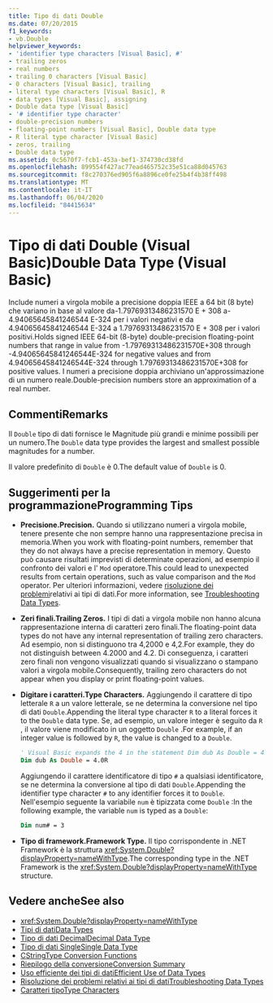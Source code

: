 ```yaml
---
title: Tipo di dati Double
ms.date: 07/20/2015
f1_keywords:
- vb.Double
helpviewer_keywords:
- 'identifier type characters [Visual Basic], #'
- trailing zeros
- real numbers
- trailing 0 characters [Visual Basic]
- 0 characters [Visual Basic], trailing
- literal type characters [Visual Basic], R
- data types [Visual Basic], assigning
- Double data type [Visual Basic]
- '# identifier type character'
- double-precision numbers
- floating-point numbers [Visual Basic], Double data type
- R literal type character [Visual Basic]
- zeros, trailing
- Double data type
ms.assetid: 0c5670f7-fcb1-453a-bef1-374730cd38fd
ms.openlocfilehash: 899554f427ac77ead465752c35e51ca88d045763
ms.sourcegitcommit: f8c270376ed905f6a8896ce0fe25b4f4b38ff498
ms.translationtype: MT
ms.contentlocale: it-IT
ms.lasthandoff: 06/04/2020
ms.locfileid: "84415634"
---
```

# <a name="double-data-type-visual-basic"></a><span data-ttu-id="0b671-102">Tipo di dati Double (Visual Basic)</span><span class="sxs-lookup"><span data-stu-id="0b671-102">Double Data Type (Visual Basic)</span></span>

<span data-ttu-id="0b671-103">Include numeri a virgola mobile a precisione doppia IEEE a 64 bit (8 byte) che variano in base al valore da-1.79769313486231570 E + 308 a-4.94065645841246544 E-324 per i valori negativi e da 4.94065645841246544 E-324 a 1.79769313486231570 E + 308 per i valori positivi.</span><span class="sxs-lookup"><span data-stu-id="0b671-103">Holds signed IEEE 64-bit (8-byte) double-precision floating-point numbers that range in value from -1.79769313486231570E+308 through -4.94065645841246544E-324 for negative values and from 4.94065645841246544E-324 through 1.79769313486231570E+308 for positive values.</span></span> <span data-ttu-id="0b671-104">I numeri a precisione doppia archiviano un'approssimazione di un numero reale.</span><span class="sxs-lookup"><span data-stu-id="0b671-104">Double-precision numbers store an approximation of a real number.</span></span>

## <a name="remarks"></a><span data-ttu-id="0b671-105">Commenti</span><span class="sxs-lookup"><span data-stu-id="0b671-105">Remarks</span></span>

<span data-ttu-id="0b671-106">Il `Double` tipo di dati fornisce le Magnitude più grandi e minime possibili per un numero.</span><span class="sxs-lookup"><span data-stu-id="0b671-106">The `Double` data type provides the largest and smallest possible magnitudes for a number.</span></span>

<span data-ttu-id="0b671-107">Il valore predefinito di `Double` è 0.</span><span class="sxs-lookup"><span data-stu-id="0b671-107">The default value of `Double` is 0.</span></span>

## <a name="programming-tips"></a><span data-ttu-id="0b671-108">Suggerimenti per la programmazione</span><span class="sxs-lookup"><span data-stu-id="0b671-108">Programming Tips</span></span>

- <span data-ttu-id="0b671-109">**Precisione.**</span><span class="sxs-lookup"><span data-stu-id="0b671-109">**Precision.**</span></span> <span data-ttu-id="0b671-110">Quando si utilizzano numeri a virgola mobile, tenere presente che non sempre hanno una rappresentazione precisa in memoria.</span><span class="sxs-lookup"><span data-stu-id="0b671-110">When you work with floating-point numbers, remember that they do not always have a precise representation in memory.</span></span> <span data-ttu-id="0b671-111">Questo può causare risultati imprevisti di determinate operazioni, ad esempio il confronto dei valori e l' `Mod` operatore.</span><span class="sxs-lookup"><span data-stu-id="0b671-111">This could lead to unexpected results from certain operations, such as value comparison and the `Mod` operator.</span></span> <span data-ttu-id="0b671-112">Per ulteriori informazioni, vedere [risoluzione dei problemi](../../programming-guide/language-features/data-types/troubleshooting-data-types.md)relativi ai tipi di dati.</span><span class="sxs-lookup"><span data-stu-id="0b671-112">For more information, see [Troubleshooting Data Types](../../programming-guide/language-features/data-types/troubleshooting-data-types.md).</span></span>

- <span data-ttu-id="0b671-113">**Zeri finali.**</span><span class="sxs-lookup"><span data-stu-id="0b671-113">**Trailing Zeros.**</span></span> <span data-ttu-id="0b671-114">I tipi di dati a virgola mobile non hanno alcuna rappresentazione interna di caratteri zero finali.</span><span class="sxs-lookup"><span data-stu-id="0b671-114">The floating-point data types do not have any internal representation of trailing zero characters.</span></span> <span data-ttu-id="0b671-115">Ad esempio, non si distinguono tra 4,2000 e 4,2.</span><span class="sxs-lookup"><span data-stu-id="0b671-115">For example, they do not distinguish between 4.2000 and 4.2.</span></span> <span data-ttu-id="0b671-116">Di conseguenza, i caratteri zero finali non vengono visualizzati quando si visualizzano o stampano valori a virgola mobile.</span><span class="sxs-lookup"><span data-stu-id="0b671-116">Consequently, trailing zero characters do not appear when you display or print floating-point values.</span></span>

- <span data-ttu-id="0b671-117">**Digitare i caratteri.**</span><span class="sxs-lookup"><span data-stu-id="0b671-117">**Type Characters.**</span></span> <span data-ttu-id="0b671-118">Aggiungendo il carattere di tipo letterale `R` a un valore letterale, se ne determina la conversione nel tipo di dati `Double`.</span><span class="sxs-lookup"><span data-stu-id="0b671-118">Appending the literal type character `R` to a literal forces it to the `Double` data type.</span></span> <span data-ttu-id="0b671-119">Se, ad esempio, un valore integer è seguito da `R` , il valore viene modificato in un oggetto `Double` .</span><span class="sxs-lookup"><span data-stu-id="0b671-119">For example, if an integer value is followed by `R`, the value is changed to a `Double`.</span></span>

  ```vb
  ' Visual Basic expands the 4 in the statement Dim dub As Double = 4R to 4.0:
  Dim dub As Double = 4.0R
  ```

  <span data-ttu-id="0b671-120">Aggiungendo il carattere identificatore di tipo `#` a qualsiasi identificatore, se ne determina la conversione al tipo di dati `Double`.</span><span class="sxs-lookup"><span data-stu-id="0b671-120">Appending the identifier type character `#` to any identifier forces it to `Double`.</span></span> <span data-ttu-id="0b671-121">Nell'esempio seguente la variabile `num` è tipizzata come `Double` :</span><span class="sxs-lookup"><span data-stu-id="0b671-121">In the following example, the variable `num` is typed as a `Double`:</span></span>

  ```vb
  Dim num# = 3
  ```

- <span data-ttu-id="0b671-122">**Tipo di framework.**</span><span class="sxs-lookup"><span data-stu-id="0b671-122">**Framework Type.**</span></span> <span data-ttu-id="0b671-123">Il tipo corrispondente in .NET Framework è la struttura <xref:System.Double?displayProperty=nameWithType>.</span><span class="sxs-lookup"><span data-stu-id="0b671-123">The corresponding type in the .NET Framework is the <xref:System.Double?displayProperty=nameWithType> structure.</span></span>

## <a name="see-also"></a><span data-ttu-id="0b671-124">Vedere anche</span><span class="sxs-lookup"><span data-stu-id="0b671-124">See also</span></span>

- <xref:System.Double?displayProperty=nameWithType>
- [<span data-ttu-id="0b671-125">Tipi di dati</span><span class="sxs-lookup"><span data-stu-id="0b671-125">Data Types</span></span>](index.md)
- [<span data-ttu-id="0b671-126">Tipo di dati Decimal</span><span class="sxs-lookup"><span data-stu-id="0b671-126">Decimal Data Type</span></span>](decimal-data-type.md)
- [<span data-ttu-id="0b671-127">Tipo di dati Single</span><span class="sxs-lookup"><span data-stu-id="0b671-127">Single Data Type</span></span>](single-data-type.md)
- [<span data-ttu-id="0b671-128">CString</span><span class="sxs-lookup"><span data-stu-id="0b671-128">Type Conversion Functions</span></span>](../functions/type-conversion-functions.md)
- [<span data-ttu-id="0b671-129">Riepilogo della conversione</span><span class="sxs-lookup"><span data-stu-id="0b671-129">Conversion Summary</span></span>](../keywords/conversion-summary.md)
- [<span data-ttu-id="0b671-130">Uso efficiente dei tipi di dati</span><span class="sxs-lookup"><span data-stu-id="0b671-130">Efficient Use of Data Types</span></span>](../../programming-guide/language-features/data-types/efficient-use-of-data-types.md)
- [<span data-ttu-id="0b671-131">Risoluzione dei problemi relativi ai tipi di dati</span><span class="sxs-lookup"><span data-stu-id="0b671-131">Troubleshooting Data Types</span></span>](../../programming-guide/language-features/data-types/troubleshooting-data-types.md)
- [<span data-ttu-id="0b671-132">Caratteri tipo</span><span class="sxs-lookup"><span data-stu-id="0b671-132">Type Characters</span></span>](../../programming-guide/language-features/data-types/type-characters.md)
